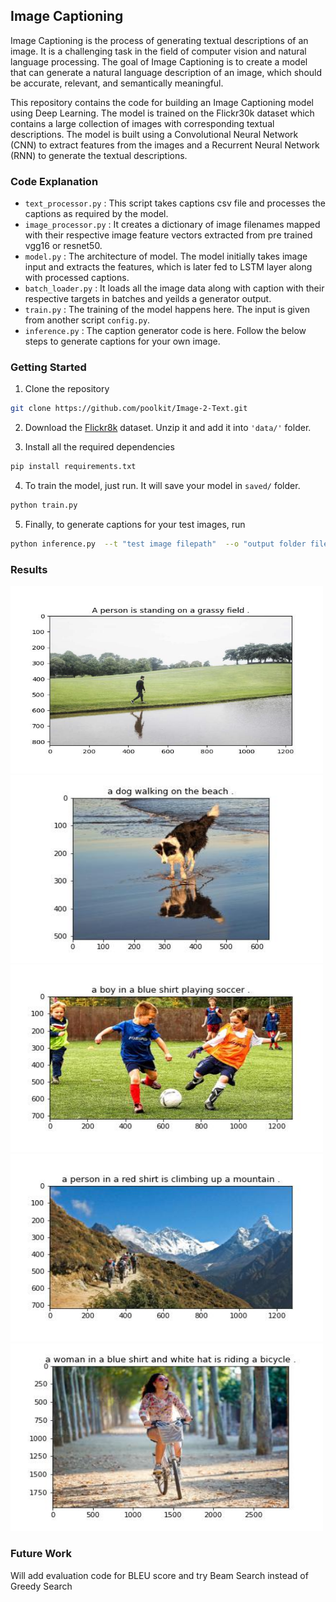 ## Image Captioning
Image Captioning is the process of generating textual descriptions of an image. It is a challenging task in the field of computer vision and natural language processing. The goal of Image Captioning is to create a model that can generate a natural language description of an image, which should be accurate, relevant, and semantically meaningful.

This repository contains the code for building an Image Captioning model using Deep Learning. The model is trained on the Flickr30k dataset which contains a large collection of images with corresponding textual descriptions. The model is built using a Convolutional Neural Network (CNN) to extract features from the images and a Recurrent Neural Network (RNN) to generate the textual descriptions.

### Code Explanation
- ``text_processor.py`` : This script takes captions csv file and processes the captions as required by the model.
- ``image_processor.py`` : It creates a dictionary of image filenames mapped with their respective image feature vectors extracted from pre trained vgg16 or resnet50.
- ``model.py`` : The architecture of model. The model initially takes image input and extracts the features, which is later fed to LSTM layer along with processed captions.
- ``batch_loader.py`` : It loads all the image data along with caption with their respective targets in batches and yeilds a generator output.
- ``train.py`` : The training of the model happens here. The input is given from another script ``config.py``.
- ``inference.py`` : The caption generator code is here. Follow the below steps to generate captions for your own image.

### Getting Started
1. Clone the repository

```sh
git clone https://github.com/poolkit/Image-2-Text.git
```

2. Download the [Flickr8k](https://www.kaggle.com/datasets/adityajn105/flickr8k) dataset. Unzip it and add it into ``'data/'`` folder.

3. Install all the required dependencies

```sh
pip install requirements.txt
```

4. To train the model, just run. It will save your model in ``saved/`` folder.

```sh
python train.py
```

5. Finally, to generate captions for your test images, run

```sh
python inference.py  --t "test image filepath"  --o "output folder filepath" --m "saved model path"
```

### Results
<img src="results/image1.jpg" width=500px height=300px> <img src="results/image5.jpg" width=500px height=300px>
<img src="results/image4.jpg" width=500px height=300px> <img src="results/image6.jpg" width=500px height=300px>
<img src="results/image2.jpg" width=500px height=300px>

### Future Work
Will add evaluation code for BLEU score and try Beam Search instead of Greedy Search
